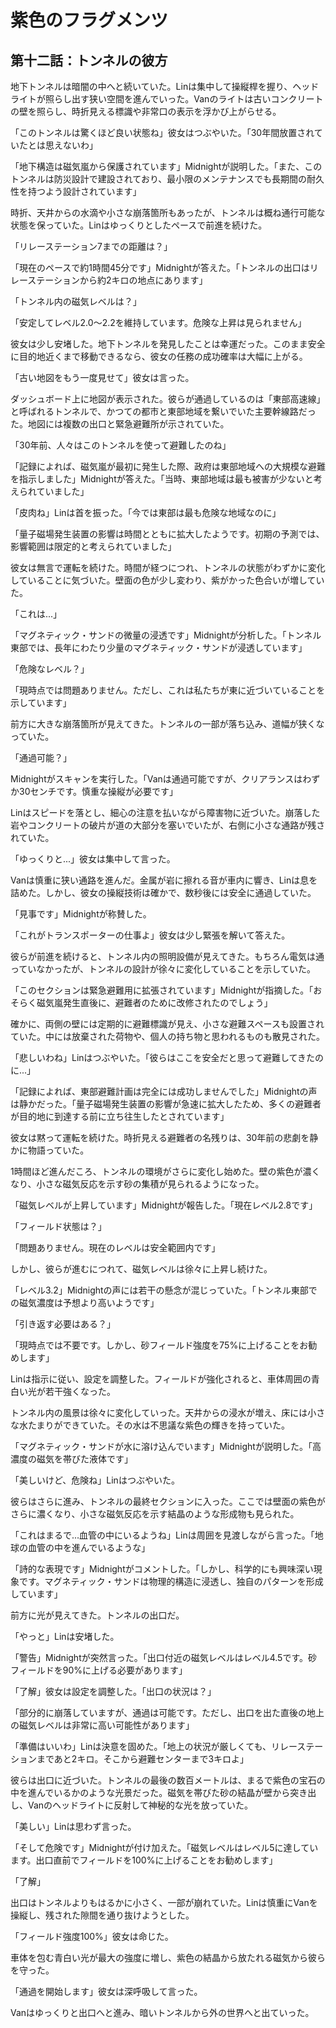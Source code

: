 # 紫色のフラグメンツ

## 第十二話：トンネルの彼方

地下トンネルは暗闇の中へと続いていた。Linは集中して操縦桿を握り、ヘッドライトが照らし出す狭い空間を進んでいった。Vanのライトは古いコンクリートの壁を照らし、時折見える標識や非常口の表示を浮かび上がらせる。

「このトンネルは驚くほど良い状態ね」彼女はつぶやいた。「30年間放置されていたとは思えないわ」

「地下構造は磁気嵐から保護されています」Midnightが説明した。「また、このトンネルは防災設計で建設されており、最小限のメンテナンスでも長期間の耐久性を持つよう設計されています」

時折、天井からの水滴や小さな崩落箇所もあったが、トンネルは概ね通行可能な状態を保っていた。Linはゆっくりとしたペースで前進を続けた。

「リレーステーション7までの距離は？」

「現在のペースで約1時間45分です」Midnightが答えた。「トンネルの出口はリレーステーションから約2キロの地点にあります」

「トンネル内の磁気レベルは？」

「安定してレベル2.0〜2.2を維持しています。危険な上昇は見られません」

彼女は少し安堵した。地下トンネルを発見したことは幸運だった。このまま安全に目的地近くまで移動できるなら、彼女の任務の成功確率は大幅に上がる。

「古い地図をもう一度見せて」彼女は言った。

ダッシュボード上に地図が表示された。彼らが通過しているのは「東部高速線」と呼ばれるトンネルで、かつての都市と東部地域を繋いでいた主要幹線路だった。地図には複数の出口と緊急避難所が示されていた。

「30年前、人々はこのトンネルを使って避難したのね」

「記録によれば、磁気嵐が最初に発生した際、政府は東部地域への大規模な避難を指示しました」Midnightが答えた。「当時、東部地域は最も被害が少ないと考えられていました」

「皮肉ね」Linは首を振った。「今では東部は最も危険な地域なのに」

「量子磁場発生装置の影響は時間とともに拡大したようです。初期の予測では、影響範囲は限定的と考えられていました」

彼女は無言で運転を続けた。時間が経つにつれ、トンネルの状態がわずかに変化していることに気づいた。壁面の色が少し変わり、紫がかった色合いが増していた。

「これは...」

「マグネティック・サンドの微量の浸透です」Midnightが分析した。「トンネル東部では、長年にわたり少量のマグネティック・サンドが浸透しています」

「危険なレベル？」

「現時点では問題ありません。ただし、これは私たちが東に近づいていることを示しています」

前方に大きな崩落箇所が見えてきた。トンネルの一部が落ち込み、道幅が狭くなっていた。

「通過可能？」

Midnightがスキャンを実行した。「Vanは通過可能ですが、クリアランスはわずか30センチです。慎重な操縦が必要です」

Linはスピードを落とし、細心の注意を払いながら障害物に近づいた。崩落した岩やコンクリートの破片が道の大部分を塞いでいたが、右側に小さな通路が残されていた。

「ゆっくりと...」彼女は集中して言った。

Vanは慎重に狭い通路を進んだ。金属が岩に擦れる音が車内に響き、Linは息を詰めた。しかし、彼女の操縦技術は確かで、数秒後には安全に通過していた。

「見事です」Midnightが称賛した。

「これがトランスポーターの仕事よ」彼女は少し緊張を解いて答えた。

彼らが前進を続けると、トンネル内の照明設備が見えてきた。もちろん電気は通っていなかったが、トンネルの設計が徐々に変化していることを示していた。

「このセクションは緊急避難用に拡張されています」Midnightが指摘した。「おそらく磁気嵐発生直後に、避難者のために改修されたのでしょう」

確かに、両側の壁には定期的に避難標識が見え、小さな避難スペースも設置されていた。中には放棄された荷物や、個人の持ち物と思われるものも散見された。

「悲しいわね」Linはつぶやいた。「彼らはここを安全だと思って避難してきたのに...」

「記録によれば、東部避難計画は完全には成功しませんでした」Midnightの声は静かだった。「量子磁場発生装置の影響が急速に拡大したため、多くの避難者が目的地に到達する前に立ち往生したとされています」

彼女は黙って運転を続けた。時折見える避難者の名残りは、30年前の悲劇を静かに物語っていた。

1時間ほど進んだころ、トンネルの環境がさらに変化し始めた。壁の紫色が濃くなり、小さな磁気反応を示す砂の集積が見られるようになった。

「磁気レベルが上昇しています」Midnightが報告した。「現在レベル2.8です」

「フィールド状態は？」

「問題ありません。現在のレベルは安全範囲内です」

しかし、彼らが進むにつれて、磁気レベルは徐々に上昇し続けた。

「レベル3.2」Midnightの声には若干の懸念が混じっていた。「トンネル東部での磁気濃度は予想より高いようです」

「引き返す必要はある？」

「現時点では不要です。しかし、砂フィールド強度を75%に上げることをお勧めします」

Linは指示に従い、設定を調整した。フィールドが強化されると、車体周囲の青白い光が若干強くなった。

トンネル内の風景は徐々に変化していった。天井からの浸水が増え、床には小さな水たまりができていた。その水は不思議な紫色の輝きを持っていた。

「マグネティック・サンドが水に溶け込んでいます」Midnightが説明した。「高濃度の磁気を帯びた液体です」

「美しいけど、危険ね」Linはつぶやいた。

彼らはさらに進み、トンネルの最終セクションに入った。ここでは壁面の紫色がさらに濃くなり、小さな磁気反応を示す結晶のような形成物も見られた。

「これはまるで...血管の中にいるようね」Linは周囲を見渡しながら言った。「地球の血管の中を進んでいるような」

「詩的な表現です」Midnightがコメントした。「しかし、科学的にも興味深い現象です。マグネティック・サンドは物理的構造に浸透し、独自のパターンを形成しています」

前方に光が見えてきた。トンネルの出口だ。

「やっと」Linは安堵した。

「警告」Midnightが突然言った。「出口付近の磁気レベルはレベル4.5です。砂フィールドを90%に上げる必要があります」

「了解」彼女は設定を調整した。「出口の状況は？」

「部分的に崩落していますが、通過は可能です。ただし、出口を出た直後の地上の磁気レベルは非常に高い可能性があります」

「準備はいいわ」Linは決意を固めた。「地上の状況が厳しくても、リレーステーションまであと2キロ。そこから避難センターまで3キロよ」

彼らは出口に近づいた。トンネルの最後の数百メートルは、まるで紫色の宝石の中を進んでいるかのような光景だった。磁気を帯びた砂の結晶が壁から突き出し、Vanのヘッドライトに反射して神秘的な光を放っていた。

「美しい」Linは思わず言った。

「そして危険です」Midnightが付け加えた。「磁気レベルはレベル5に達しています。出口直前でフィールドを100%に上げることをお勧めします」

「了解」

出口はトンネルよりもはるかに小さく、一部が崩れていた。Linは慎重にVanを操縦し、残された隙間を通り抜けようとした。

「フィールド強度100%」彼女は命じた。

車体を包む青白い光が最大の強度に増し、紫色の結晶から放たれる磁気から彼らを守った。

「通過を開始します」彼女は深呼吸して言った。

Vanはゆっくりと出口へと進み、暗いトンネルから外の世界へと出ていった。